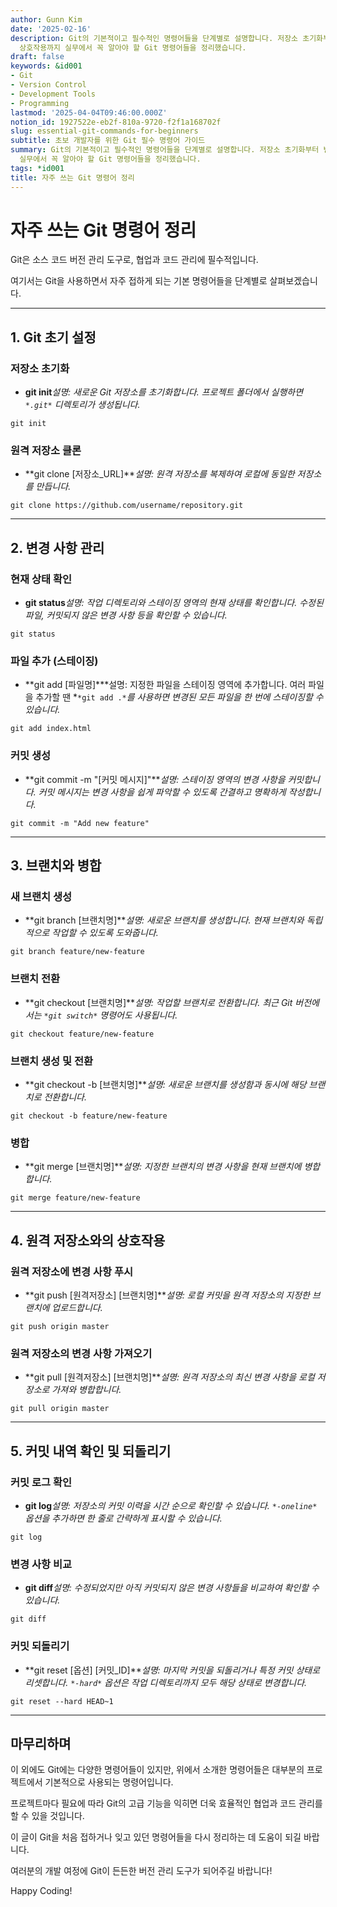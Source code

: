 ```yaml
---
author: Gunn Kim
date: '2025-02-16'
description: Git의 기본적이고 필수적인 명령어들을 단계별로 설명합니다. 저장소 초기화부터 변경 사항 관리, 브랜치 다루기, 원격 저장소와의
  상호작용까지 실무에서 꼭 알아야 할 Git 명령어들을 정리했습니다.
draft: false
keywords: &id001
- Git
- Version Control
- Development Tools
- Programming
lastmod: '2025-04-04T09:46:00.000Z'
notion_id: 1927522e-eb2f-810a-9720-f2f1a168702f
slug: essential-git-commands-for-beginners
subtitle: 초보 개발자를 위한 Git 필수 명령어 가이드
summary: Git의 기본적이고 필수적인 명령어들을 단계별로 설명합니다. 저장소 초기화부터 변경 사항 관리, 브랜치 다루기, 원격 저장소와의 상호작용까지
  실무에서 꼭 알아야 할 Git 명령어들을 정리했습니다.
tags: *id001
title: 자주 쓰는 Git 명령어 정리
---
```


# 자주 쓰는 Git 명령어 정리

Git은 소스 코드 버전 관리 도구로, 협업과 코드 관리에 필수적입니다.

여기서는 Git을 사용하면서 자주 접하게 되는 기본 명령어들을 단계별로 살펴보겠습니다.

---

## 1. Git 초기 설정

### **저장소 초기화**

- **git init***설명: 새로운 Git 저장소를 초기화합니다. 프로젝트 폴더에서 실행하면 *`*.git*`* 디렉토리가 생성됩니다.*
```shell
git init

```

### **원격 저장소 클론**

- **git clone [저장소_URL]***설명: 원격 저장소를 복제하여 로컬에 동일한 저장소를 만듭니다.*
```shell
git clone https://github.com/username/repository.git

```

---

## 2. 변경 사항 관리

### **현재 상태 확인**

- **git status***설명: 작업 디렉토리와 스테이징 영역의 현재 상태를 확인합니다. 수정된 파일, 커밋되지 않은 변경 사항 등을 확인할 수 있습니다.*
```shell
git status

```

### **파일 추가 (스테이징)**

- **git add [파일명]***설명: 지정한 파일을 스테이징 영역에 추가합니다. 여러 파일을 추가할 땐 *`*git add .*`*를 사용하면 변경된 모든 파일을 한 번에 스테이징할 수 있습니다.*
```shell
git add index.html

```

### **커밋 생성**

- **git commit -m "[커밋 메시지]"***설명: 스테이징 영역의 변경 사항을 커밋합니다. 커밋 메시지는 변경 사항을 쉽게 파악할 수 있도록 간결하고 명확하게 작성합니다.*
```shell
git commit -m "Add new feature"

```

---

## 3. 브랜치와 병합

### **새 브랜치 생성**

- **git branch [브랜치명]***설명: 새로운 브랜치를 생성합니다. 현재 브랜치와 독립적으로 작업할 수 있도록 도와줍니다.*
```shell
git branch feature/new-feature

```

### **브랜치 전환**

- **git checkout [브랜치명]***설명: 작업할 브랜치로 전환합니다. 최근 Git 버전에서는 *`*git switch*`* 명령어도 사용됩니다.*
```shell
git checkout feature/new-feature

```

### **브랜치 생성 및 전환**

- **git checkout -b [브랜치명]***설명: 새로운 브랜치를 생성함과 동시에 해당 브랜치로 전환합니다.*
```shell
git checkout -b feature/new-feature

```

### **병합**

- **git merge [브랜치명]***설명: 지정한 브랜치의 변경 사항을 현재 브랜치에 병합합니다.*
```shell
git merge feature/new-feature

```

---

## 4. 원격 저장소와의 상호작용

### **원격 저장소에 변경 사항 푸시**

- **git push [원격저장소] [브랜치명]***설명: 로컬 커밋을 원격 저장소의 지정한 브랜치에 업로드합니다.*
```shell
git push origin master

```

### **원격 저장소의 변경 사항 가져오기**

- **git pull [원격저장소] [브랜치명]***설명: 원격 저장소의 최신 변경 사항을 로컬 저장소로 가져와 병합합니다.*
```shell
git pull origin master

```

---

## 5. 커밋 내역 확인 및 되돌리기

### **커밋 로그 확인**

- **git log***설명: 저장소의 커밋 이력을 시간 순으로 확인할 수 있습니다. *`*-oneline*`* 옵션을 추가하면 한 줄로 간략하게 표시할 수 있습니다.*
```shell
git log

```

### **변경 사항 비교**

- **git diff***설명: 수정되었지만 아직 커밋되지 않은 변경 사항들을 비교하여 확인할 수 있습니다.*
```shell
git diff

```

### **커밋 되돌리기**

- **git reset [옵션] [커밋_ID]***설명: 마지막 커밋을 되돌리거나 특정 커밋 상태로 리셋합니다. *`*-hard*`* 옵션은 작업 디렉토리까지 모두 해당 상태로 변경합니다.*
```shell
git reset --hard HEAD~1

```

---

## 마무리하며

이 외에도 Git에는 다양한 명령어들이 있지만, 위에서 소개한 명령어들은 대부분의 프로젝트에서 기본적으로 사용되는 명령어입니다.

프로젝트마다 필요에 따라 Git의 고급 기능을 익히면 더욱 효율적인 협업과 코드 관리를 할 수 있을 것입니다.

이 글이 Git을 처음 접하거나 잊고 있던 명령어들을 다시 정리하는 데 도움이 되길 바랍니다.

여러분의 개발 여정에 Git이 든든한 버전 관리 도구가 되어주길 바랍니다!

Happy Coding!

